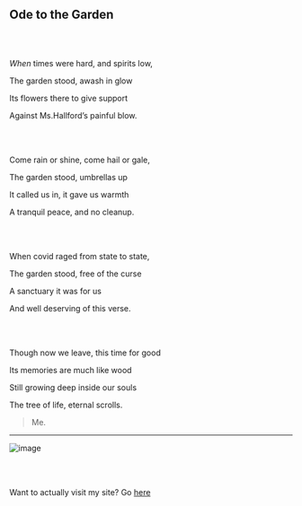 ## **Ode to the Garden**  

<br>
<br>

_When_ times were hard, and spirits low,  

The garden stood, awash in glow  

Its flowers there to give support  

Against Ms.Hallford’s painful blow.  

<br>
<br>

Come rain or shine, come hail or gale,  

The garden stood, umbrellas up  

It called us in, it gave us warmth  

A tranquil peace, and no cleanup.  

<br>
<br>

When covid raged from state to state,  

The garden stood, free of the curse  

A sanctuary it was for us  

And well deserving of this verse.  

<br>
<br>

Though now we leave, this time for good  

Its memories are much like wood  

Still growing deep inside our souls  

The tree of life, eternal scrolls.

> Me.

***

![image](https://www.gardeningknowhow.com/wp-content/uploads/2007/03/flowers-1-400x300.jpg)

<br>
<br>

Want to actually visit my site? Go [here](https://honorius.us)
